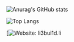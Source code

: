 ![Anurag's GitHub stats](https://github-readme-stats.vercel.app/api?username=li3bui1d&show_icons=true&theme=radical)

![Top Langs](https://github-readme-stats.vercel.app/api/top-langs/?username=li3bui1d&layout=compact)

[![Website: li3bui1d.li](https://img.shields.io/website?label=Node%20Status&style=for-the-badge&url=http%3A%2F%2Fnode-infos.li3bui1d.li)
